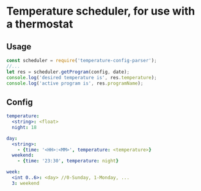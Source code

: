 # Temperature scheduler, for use with a thermostat

## Usage
```js
const scheduler = require('temperature-config-parser');
//...
let res = scheduler.getProgram(config, date);
console.log('desired temperature is', res.temperature);
console.log('active program is', res.programName);
```


## Config
```yml
temperature:
  <string>: <float>
  night: 18

day:
  <string>:
    - {time: '<HH>:<MM>', temperature: <temperature>}
  weekend:
    - {time: '23:30', temperature: night}

week:
  <int 0..6>: <day> //0-Sunday, 1-Monday, ...
  3: weekend
```



